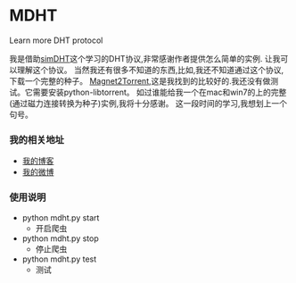 MDHT
====

Learn more DHT protocol

   我是借助[simDHT](https://github.com/laomayi/simDHT)这个学习的DHT协议,非常感谢作者提供怎么简单的实例.
让我可以理解这个协议。
   当然我还有很多不知道的东西,比如,我还不知道通过这个协议,下载一个完整的种子。
   [Magnet2Torrent](https://github.com/danfolkes/Magnet2Torrent),这是我找到的比较好的.我还没有做测试。它需要安装python-libtorrent。
   如过谁能给我一个在mac和win7的上的完整(通过磁力连接转换为种子)实例,我将十分感谢。
   这一段时间的学习,我想划上一个句号。
   
### 我的相关地址
- [我的博客](http://midoks.cachecha.com)
- [我的微博](http://weibo.com/u/1504761980)

### 使用说明

- python mdht.py start 
	- 开启爬虫
- python mdht.py stop
	- 停止爬虫
- python mdht.py test
	- 测试